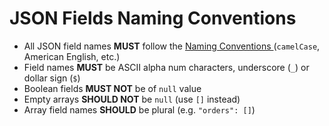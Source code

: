 # JSON Fields Naming Conventions

* All JSON field names **MUST** follow the [Naming Conventions ](broken-reference)(`camelCase`, American English, etc.)
* Field names **MUST** be ASCII alpha num characters, underscore (`_`) or dollar sign (`$`)
* Boolean fields **MUST NOT** be of `null` value
* Empty arrays **SHOULD NOT**  be `null` (use `[]` instead)
* Array field names **SHOULD** be plural (e.g. `"orders": []`)
